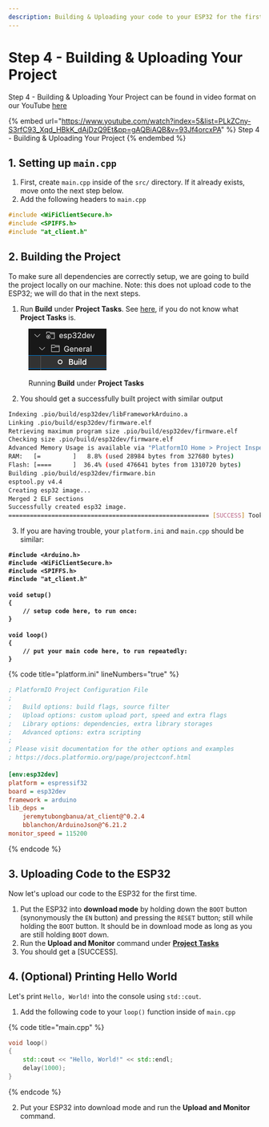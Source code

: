 ```yaml
---
description: Building & Uploading your code to your ESP32 for the first time
---
```


# Step 4 - Building & Uploading Your Project

Step 4 - Building & Uploading Your Project can be found in video format on our YouTube [here](https://www.youtube.com/watch?v=93Jf4orcxPA\&list=PLkZCny-S3rfC93\_Xqd\_HBkK\_dAjDzQ9Et\&index=5\&pp=gAQBiAQB)

{% embed url="https://www.youtube.com/watch?index=5&list=PLkZCny-S3rfC93_Xqd_HBkK_dAjDzQ9Et&pp=gAQBiAQB&v=93Jf4orcxPA" %}
Step 4 - Building & Uploading Your Project
{% endembed %}



## 1. Setting up `main.cpp`

1. First, create `main.cpp` inside of the `src/` directory. If it already exists, move onto the next step below.
2. Add the following headers to `main.cpp`

```cpp
#include <WiFiClientSecure.h>
#include <SPIFFS.h>
#include "at_client.h"
```

## 2. Building the Project

To make sure all dependencies are correctly setup, we are going to build the project locally on our machine. Note: this does not upload code to the ESP32; we will do that in the next steps.

1. Run **Build** under **Project Tasks**. See [here](setup-project.md#2.-become-familiar-with-project-tasks), if you do not know what **Project Tasks** is.

<figure><img src="../../.gitbook/assets/image (10).png" alt=""><figcaption><p>Running <strong>Build</strong> under <strong>Project Tasks</strong></p></figcaption></figure>

2. You should get a successfully built project with similar output

```sh
Indexing .pio/build/esp32dev/libFrameworkArduino.a
Linking .pio/build/esp32dev/firmware.elf
Retrieving maximum program size .pio/build/esp32dev/firmware.elf
Checking size .pio/build/esp32dev/firmware.elf
Advanced Memory Usage is available via "PlatformIO Home > Project Inspect"
RAM:   [=         ]   8.8% (used 28984 bytes from 327680 bytes)
Flash: [====      ]  36.4% (used 476641 bytes from 1310720 bytes)
Building .pio/build/esp32dev/firmware.bin
esptool.py v4.4
Creating esp32 image...
Merged 2 ELF sections
Successfully created esp32 image.
======================================================== [SUCCESS] Took 7.42 seconds ========================================================
```

3. If you are having trouble, your `platform.ini` and `main.cpp` should be similar:

<pre class="language-cpp" data-title="main.cpp" data-line-numbers><code class="lang-cpp"><strong>#include &#x3C;Arduino.h>
</strong><strong>#include &#x3C;WiFiClientSecure.h>
</strong><strong>#include &#x3C;SPIFFS.h>
</strong><strong>#include "at_client.h"
</strong><strong>
</strong><strong>void setup()
</strong><strong>{
</strong><strong>    // setup code here, to run once:
</strong><strong>}
</strong>
<strong>void loop()
</strong><strong>{
</strong><strong>    // put your main code here, to run repeatedly:
</strong><strong>}
</strong></code></pre>

{% code title="platform.ini" lineNumbers="true" %}
```ini
; PlatformIO Project Configuration File
;
;   Build options: build flags, source filter
;   Upload options: custom upload port, speed and extra flags
;   Library options: dependencies, extra library storages
;   Advanced options: extra scripting
;
; Please visit documentation for the other options and examples
; https://docs.platformio.org/page/projectconf.html

[env:esp32dev]
platform = espressif32
board = esp32dev
framework = arduino
lib_deps = 
	jeremytubongbanua/at_client@^0.2.4
	bblanchon/ArduinoJson@^6.21.2
monitor_speed = 115200
```
{% endcode %}

## 3. Uploading Code to the ESP32

Now let's upload our code to the ESP32 for the first time.

1. Put the ESP32 into **download mode** by holding down the `BOOT` button (synonymously the `EN`  button) and pressing the `RESET` button; still while holding the `BOOT` button. It should be in download mode as long as you are still holding `BOOT` down.
2. Run the **Upload and Monitor** command under [**Project Tasks**](setup-project.md#2.-become-familiar-with-project-tasks)
3. You should get a \[SUCCESS].

## 4. (Optional) Printing Hello World

Let's print `Hello, World!` into the console using `std::cout`.&#x20;

1. Add the following code to your `loop()` function inside of `main.cpp`

{% code title="main.cpp" %}
```cpp
void loop()
{
    std::cout << "Hello, World!" << std::endl;
    delay(1000);
}
```
{% endcode %}

2. Put your ESP32 into download mode and run the **Upload and Monitor** command.

